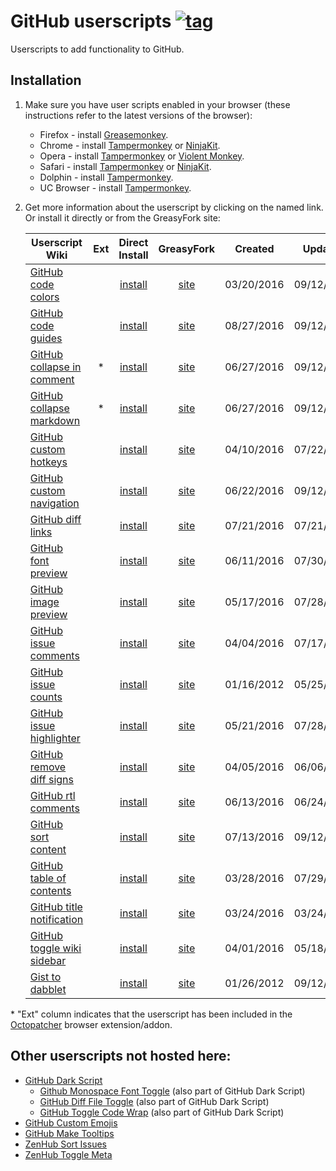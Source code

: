 # GitHub userscripts [![tag](https://img.shields.io/github/tag/Mottie/GitHub-userscripts.svg)](https://github.com/Mottie/GitHub-userscripts/tags)

Userscripts to add functionality to GitHub.

## Installation

1. Make sure you have user scripts enabled in your browser (these instructions refer to the latest versions of the browser):

	* Firefox - install [Greasemonkey](https://addons.mozilla.org/en-US/firefox/addon/greasemonkey/).
	* Chrome - install [Tampermonkey](https://tampermonkey.net/?ext=dhdg&browser=chrome) or [NinjaKit](https://chrome.google.com/webstore/detail/gpbepnljaakggeobkclonlkhbdgccfek).
	* Opera - install [Tampermonkey](https://tampermonkey.net/?ext=dhdg&browser=opera) or [Violent Monkey](https://addons.opera.com/en/extensions/details/violent-monkey/).
	* Safari - install [Tampermonkey](https://tampermonkey.net/?ext=dhdg&browser=safari) or [NinjaKit](http://ss-o.net/safari/extension/NinjaKit.safariextz).
	* Dolphin - install [Tampermonkey](https://tampermonkey.net/?ext=dhdg&browser=dolphin).
	* UC Browser - install [Tampermonkey](https://tampermonkey.net/?ext=dhdg&browser=ucweb).

2. Get more information about the userscript by clicking on the named link. Or install it directly or from the GreasyFork site:

	| Userscript Wiki                        | Ext | Direct Install     | GreasyFork     | Created    | Updated    |
	|----------------------------------------|:---:|:------------------:|:--------------:|:----------:|:----------:|
	| [GitHub code colors][ccs-wiki]         |     | [install][ccs-raw] | [site][ccs-gf] | 03/20/2016 | 09/12/2016 |
	| [GitHub code guides][cgl-wiki]         |     | [install][cgl-raw] | [site][cgl-gf] | 08/27/2016 | 09/12/2016 |
	| [GitHub collapse in comment][cic-wiki] |  *  | [install][cic-raw] | [site][cic-gf] | 06/27/2016 | 09/12/2016 |
	| [GitHub collapse markdown][cmd-wiki]   |  *  | [install][cmd-raw] | [site][cmd-gf] | 06/27/2016 | 09/12/2016 |
	| [GitHub custom hotkeys][chk-wiki]      |     | [install][chk-raw] | [site][chk-gf] | 04/10/2016 | 07/22/2016 |
	| [GitHub custom navigation][cnv-wiki]   |     | [install][cnv-raw] | [site][cnv-gf] | 06/22/2016 | 09/12/2016 |
	| [GitHub diff links][dfl-wiki]          |     | [install][dfl-raw] | [site][dfl-gf] | 07/21/2016 | 07/21/2016 |
	| [GitHub font preview][fpv-wiki]        |     | [install][fpv-raw] | [site][fpv-gf] | 06/11/2016 | 07/30/2016 |
	| [GitHub image preview][ipv-wiki]       |     | [install][ipv-raw] | [site][ipv-gf] | 05/17/2016 | 07/28/2016 |
	| [GitHub issue comments][ic1-wiki]      |     | [install][ic1-raw] | [site][ic1-gf] | 04/04/2016 | 07/17/2016 |
	| [GitHub issue counts][ic2-wiki]        |     | [install][ic2-raw] | [site][ic2-gf] | 01/16/2012 | 05/25/2016 |
	| [GitHub issue highlighter][gih-wiki]   |     | [install][gih-raw] | [site][gih-gf] | 05/21/2016 | 07/28/2016 |
	| [GitHub remove diff signs][rds-wiki]   |     | [install][rds-raw] | [site][rds-gf] | 04/05/2016 | 06/06/2016 |
	| [GitHub rtl comments][rtl-wiki]        |     | [install][rtl-raw] | [site][rtl-gf] | 06/13/2016 | 06/24/2016 |
	| [GitHub sort content][srt-wiki]        |     | [install][srt-raw] | [site][srt-gf] | 07/13/2016 | 09/12/2016 |
	| [GitHub table of contents][toc-wiki]   |     | [install][toc-raw] | [site][toc-gf] | 03/28/2016 | 07/29/2016 |
	| [GitHub title notification][tbn-wiki]  |     | [install][tbn-raw] | [site][tbn-gf] | 03/24/2016 | 03/24/2016 |
	| [GitHub toggle wiki sidebar][tws-wiki] |     | [install][tws-raw] | [site][tws-gf] | 04/01/2016 | 05/18/2016 |
	| [Gist to dabblet][g2d-wiki]            |     | [install][g2d-raw] | [site][g2d-gf] | 01/26/2012 | 09/12/2016 |

\* "Ext" column indicates that the userscript has been included in the [Octopatcher](https://github.com/Mottie/Octopatcher) browser extension/addon.

[ccs-wiki]: https://github.com/Mottie/GitHub-userscripts/wiki/GitHub-code-colors
[cgl-wiki]: https://github.com/Mottie/GitHub-userscripts/wiki/GitHub-code-guides
[cic-wiki]: https://github.com/Mottie/GitHub-userscripts/wiki/GitHub-collapse-in-comment
[cmd-wiki]: https://github.com/Mottie/GitHub-userscripts/wiki/GitHub-collapse-markdown
[chk-wiki]: https://github.com/Mottie/GitHub-userscripts/wiki/GitHub-custom-hotkeys
[cnv-wiki]: https://github.com/Mottie/GitHub-userscripts/wiki/GitHub-custom-navigation
[dfl-wiki]: https://github.com/Mottie/GitHub-userscripts/wiki/GitHub-diff-links
[fpv-wiki]: https://github.com/Mottie/GitHub-userscripts/wiki/GitHub-font-preview
[ipv-wiki]: https://github.com/Mottie/GitHub-userscripts/wiki/GitHub-image-preview
[ic1-wiki]: https://github.com/Mottie/GitHub-userscripts/wiki/GitHub-issue-comments
[ic2-wiki]: https://github.com/Mottie/GitHub-userscripts/wiki/GitHub-issue-counts
[gih-wiki]: https://github.com/Mottie/GitHub-userscripts/wiki/GitHub-issue-highlighter
[rds-wiki]: https://github.com/Mottie/GitHub-userscripts/wiki/GitHub-remove-diff-signs
[rtl-wiki]: https://github.com/Mottie/GitHub-userscripts/wiki/GitHub-rtl-comments
[srt-wiki]: https://github.com/Mottie/GitHub-userscripts/wiki/GitHub-sort-content
[toc-wiki]: https://github.com/Mottie/GitHub-userscripts/wiki/GitHub-table-of-contents
[tbn-wiki]: https://github.com/Mottie/GitHub-userscripts/wiki/GitHub-title-notification
[tws-wiki]: https://github.com/Mottie/GitHub-userscripts/wiki/GitHub-toggle-wiki-sidebar
[g2d-wiki]: https://github.com/Mottie/GitHub-userscripts/wiki/Gist-to-dabblet

[ccs-raw]: https://raw.githubusercontent.com/Mottie/GitHub-userscripts/master/github-code-colors.user.js
[cgl-raw]: https://raw.githubusercontent.com/Mottie/GitHub-userscripts/master/github-code-guides.user.js
[cic-raw]: https://raw.githubusercontent.com/Mottie/GitHub-userscripts/master/github-collapse-in-comment.user.js
[cmd-raw]: https://raw.githubusercontent.com/Mottie/GitHub-userscripts/master/github-collapse-markdown.user.js
[chk-raw]: https://raw.githubusercontent.com/Mottie/GitHub-userscripts/master/github-custom-hotkeys.user.js
[cnv-raw]: https://raw.githubusercontent.com/Mottie/GitHub-userscripts/master/github-custom-navigation.user.js
[dfl-raw]: https://raw.githubusercontent.com/Mottie/GitHub-userscripts/master/github-diff-links.user.js
[fpv-raw]: https://raw.githubusercontent.com/Mottie/GitHub-userscripts/master/github-font-preview.user.js
[ipv-raw]: https://raw.githubusercontent.com/Mottie/GitHub-userscripts/master/github-image-preview.user.js
[ic1-raw]: https://raw.githubusercontent.com/Mottie/GitHub-userscripts/master/github-issue-comments.user.js
[ic2-raw]: https://raw.githubusercontent.com/Mottie/GitHub-userscripts/master/github-issue-counts.user.js
[gih-raw]: https://raw.githubusercontent.com/Mottie/GitHub-userscripts/master/github-issue-highlighter.user.js
[rds-raw]: https://raw.githubusercontent.com/Mottie/GitHub-userscripts/master/github-remove-diff-signs.user.js
[rtl-raw]: https://raw.githubusercontent.com/Mottie/GitHub-userscripts/master/github-rtl-comments.user.js
[srt-raw]: https://raw.githubusercontent.com/Mottie/GitHub-userscripts/master/github-sort-content.user.js
[toc-raw]: https://raw.githubusercontent.com/Mottie/GitHub-userscripts/master/github-toc.user.js
[tbn-raw]: https://raw.githubusercontent.com/Mottie/GitHub-userscripts/master/github-title-notification.user.js
[tws-raw]: https://raw.githubusercontent.com/Mottie/GitHub-userscripts/master/github-toggle-wiki-sidebar.user.js
[g2d-raw]: https://raw.githubusercontent.com/Mottie/GitHub-userscripts/master/gist-to-dabblet.user.js

[ccs-gf]: https://greasyfork.org/en/scripts/18141-github-code-colors
[cgl-gf]: https://greasyfork.org/en/scripts/22674-github-code-guides
[cic-gf]: https://greasyfork.org/en/scripts/20973-github-collapse-in-comment
[cmd-gf]: https://greasyfork.org/en/scripts/20974-github-collapse-markdown
[chk-gf]: https://greasyfork.org/en/scripts/18675-github-custom-hotkeys
[cnv-gf]: https://greasyfork.org/en/scripts/20830-github-custom-navigation
[dfl-gf]: https://greasyfork.org/en/scripts/21559-github-diff-links
[fpv-gf]: https://greasyfork.org/en/scripts/20479-github-font-preview
[ipv-gf]: https://greasyfork.org/en/scripts/19773-github-image-preview
[ic1-gf]: https://greasyfork.org/en/scripts/18503-github-toggle-issue-comments
[ic2-gf]: https://greasyfork.org/en/scripts/15560-github-show-repo-issues
[gih-gf]: https://greasyfork.org/en/scripts/19867-github-issue-highlighter
[rds-gf]: https://greasyfork.org/en/scripts/18520-github-remove-diff-signs
[rtl-gf]: https://greasyfork.org/en/scripts/20542-github-rtl-comment-blocks
[srt-gf]: https://greasyfork.org/en/scripts/21373-github-sort-content
[toc-gf]: https://greasyfork.org/en/scripts/18344-github-toc
[tbn-gf]: https://greasyfork.org/en/scripts/18253-github-title-notification
[tws-gf]: https://greasyfork.org/en/scripts/18433-github-toggle-wiki-sidebar
[g2d-gf]: https://greasyfork.org/en/scripts/18254-gist-to-dabblet

## Other userscripts not hosted here:

* [GitHub Dark Script](https://github.com/StylishThemes/GitHub-Dark-Script)
	* [Github Monospace Font Toggle](https://greasyfork.org/en/scripts/18787-github-monospace-font-toggle) (also part of GitHub Dark Script)
	* [GitHub Diff File Toggle](https://greasyfork.org/en/scripts/18788-github-diff-file-toggle) (also part of GitHub Dark Script)
	* [GitHub Toggle Code Wrap](https://greasyfork.org/en/scripts/18789-github-toggle-code-wrap) (also part of GitHub Dark Script)
* [GitHub Custom Emojis](https://github.com/StylishThemes/GitHub-Custom-Emojis)
* [GitHub Make Tooltips](https://greasyfork.org/en/scripts/22194)
* [ZenHub Sort Issues](https://github.com/Mottie/ZenHub-userscripts#zenhub-sort-issues)
* [ZenHub Toggle Meta](https://github.com/Mottie/ZenHub-userscripts#zenhub-toggle-meta)
